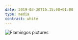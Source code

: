 ```yaml
---
date: 2019-03-30T15:15:08+01:00
type: media
contrast: white
---
```


<img srcset="https://d3d4sk0zjpdh6c.cloudfront.net/images/flamingos-700w.jpg, https://d3d4sk0zjpdh6c.cloudfront.net/images/flamingos-700w@2x.jpg 2x, https://d3d4sk0zjpdh6c.cloudfront.net/images/flamingos-700w@3x.jpg 3x" src="https://d3d4sk0zjpdh6c.cloudfront.net/images/flamingos@3x.jpg" alt="Flamingos pictures" aria-label="Flamingos pictures">
